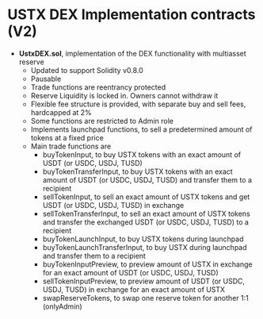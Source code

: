 # USTX DEX Implementation contracts (V2)

* **UstxDEX.sol**, implementation of the DEX functionality with multiasset reserve
  * Updated to support Solidity v0.8.0
  * Pausable
  * Trade functions are reentrancy protected
  * Reserve Liquidity is locked in. Owners cannot withdraw it
  * Flexible fee structure is provided, with separate buy and sell fees, hardcapped at 2%
  * Some functions are restricted to Admin role
  * Implements launchpad functions, to sell a predetermined amount of tokens at a fixed price
  * Main trade functions are
    * buyTokenInput, to buy USTX tokens with an exact amount of USDT (or USDC, USDJ, TUSD)
    * buyTokenTransferInput, to buy USTX tokens with an exact amount of USDT (or USDC, USDJ, TUSD) and transfer them to a recipient
    * sellTokenInput, to sell an exact amount of USTX tokens and get USDT (or USDC, USDJ, TUSD) in exchange
    * sellTokenTransferInput, to sell an exact amount of USTX tokens and transfer the exchanged USDT (or USDC, USDJ, TUSD) to a recipient
    * buyTokenLaunchInput, to buy USTX tokens during launchpad
    * buyTokenLaunchTransferInput, to buy USTX during launchpad and transfer them to a recipient
    * buyTokenInputPreview, to preview amount of USTX in exchange for an exact amount of USDT (or USDC, USDJ, TUSD)
    * sellTokenInputPreview, to preview amount of USDT (or USDC, USDJ, TUSD) in exchange for an exact amount of USTX
	* swapReserveTokens, to swap one reserve token for another 1:1 (onlyAdmin)
